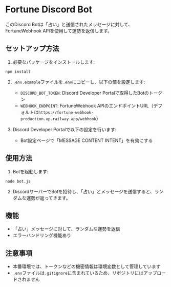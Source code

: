 # Fortune Discord Bot

このDiscord Botは「占い」と送信されたメッセージに対して、FortuneWebhook APIを使用して運勢を返信します。

## セットアップ方法

1. 必要なパッケージをインストールします:
```
npm install
```

2. `.env.example`ファイルを`.env`にコピーし、以下の値を設定します:
   - `DISCORD_BOT_TOKEN`: Discord Developer Portalで取得したBotのトークン
   - `WEBHOOK_ENDPOINT`: FortuneWebhook APIのエンドポイントURL（デフォルトは`https://fortune-webhook-production.up.railway.app/webhook`）

3. Discord Developer Portalで以下の設定を行います:
   - Bot設定ページで「MESSAGE CONTENT INTENT」を有効にする

## 使用方法

1. Botを起動します:
```
node bot.js
```

2. DiscordサーバーでBotを招待し、「占い」とメッセージを送信すると、ランダムな運勢が返ってきます。

## 機能

- 「占い」メッセージに対して、ランダムな運勢を返信
- エラーハンドリング機能あり

## 注意事項

- 本番環境では、トークンなどの機密情報は環境変数として管理しています
- `.env`ファイルは`.gitignore`に含まれているため、リポジトリにはアップロードされません
